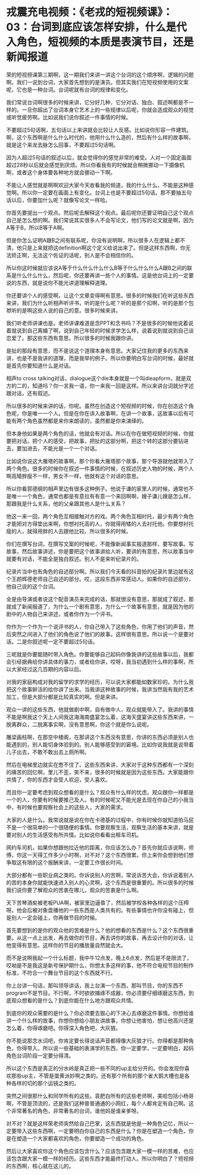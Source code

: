 # 戎震充电视频：《老戎的短视频课》：03：台词到底应该怎样安排，什么是代入角色，短视频的本质是表演节目，还是新闻报道

荣的短视频课第三期啊，这一期我们来讲一讲这个台词的这个顺序啊，逻辑的问题啊。我们一说到台词，大家首先想到的是演员。但其实我们在短视频使用的文案呢，它也是一种台词。台词呢就有台词的规律和变化。

我们常说台词啊很多的时候来讲，它分好几种，它分对话、独白、叙述啊都是不一样的。一旦你超出了台词本身它艺术上的一些规律以后呢，你就会造成观众的视觉或听觉疲劳啊。比如说我们说你叙述一件事情的时候。

不要超过5句话啊，五句话以上来讲就会比较让人反感。比如说你形容一件建筑。啊，这个东西啊是什么什么时代的，他用什么什么造的，然后有什么样的故事啊，就是这个来龙去脉怎么回事，不要超过5句话啊。

因为人超过5句话的叙述以后，就会觉得你的感觉非常的难受。人对一个固定画面超过28秒以后就会感觉到厌烦。所以你看我有的时候就会稍微挪动一下摄像机啊，或者这个身体要各种地方就会挪动一下啊。

不能让人感觉就是啊啊欢迎大家今天收看我的频道，我的什么什么，不能是这种感觉啊。所以你一定要在画面上有变化。台词上也是不要超过5句话。那不要抽五句话以后，你要加什么呢？就像写论文一样哈。

你首先要提出一个观点。然后呢去解释这个观点。最后呢你还要证明自己这个观点自己是怎么想的啊。我们常说其实很多人不会写论文，他们写的论文就是啊，因为A等于B，所以B等于A啊。

但是你怎么证明A跟B之间有联系呢，你没有说明啊，所以很多人在逻辑上都不清，他只是上来就把这definition啊这个定义给说出来了。但是这样东西啊，你无法矫正啊，无法这个佐证的话呢，别人是不会相信你的。

所以你这时候就应该说A等于什么什么什么什么B等于什么什么什么A跟B之间的联系是什么什么什么，然后呢，你还要再讲一些个人的事情。这是他台词上的一定要说的东西，就是说你不能光讲道理解释道理。

你还要讲个人的感受啊，让这个文章变得啊有意思。很多的时候我们在听这些东西来讲，我们为什么听相声听评书，听的是什么呢？听的是那个扣啊，听的是那个包袱听的是啊这些人说的自己的意。很多时候来讲。

我们听老师讲课也是。老师讲课难道是念PPT和念书吗？不是很多的时候他说着说着就说到自己离婚了啊，说到自己年轻的时候求学怎么样，说着说到就说到自己谈恋爱了。那这些东西有意思。所以很多的时候我跟你讲。

是扯的那段有意思，而不是说这个道理本身有意思。大家记住我的更多的东西来讲，也是不是我讲的道理，而是我举的例子。所以你要明白写台词的时候，最好就是首先你要知道什么是对话。

相声to cross talking对话，dialogue这个die本身就是一个叫dieapform，就是双方的二的，知道吗？你一言我一语，你一来我一回是这样。所以来讲台词就分字述跟对话，还有叙述。

所以很多的时候来讲的话，你呢。虽然在创造这个短视频的时候，你在创造这个角色呢，你是唯一一个人。但是在你在讲入故事啊，在讲一个故事，这故事以后有可能有两个角色虽然都是来你来朗读的，虽然都是你来演绎的。

但本身他如果是两个角色的话，他就会有对话。所以在你在做短视频的时候，你就要把对话。把个人的感受，把故事，把扯的这部分啊，把这个转的这部分要钻进去，要加进去，不能光是一个一个对话。

比如说你说这大雁塔的故事啊，那个你看大雁塔那个故事，那个导游就他就带入了两个角色。很多的时候你在叙述一件事情的时候，在叙述历史人物的时候，两个人啊高矮胖瘦不一样，男女不一样，他就有这个对话的意思。

所以你看郭德纲的相声里边有很多这种例子。他说于谦的家里人的时候，通常也不是唯一一个角色，通常也都是有意拉有有意一个来回啊啊，嫂子谦儿嫂是怎么样，那跟我是什么关系，他的父亲跟其他人是什么关系？

他这一来一回，两个角色互相接触对方的戏。两个角色互相衬托，最少有两个角色才能把对方得垫出来啊，你想衬托高的人，你就得用矮的人去衬托他。你要想衬托瘦的人，就得用胖的人去跟他比较。所以很多的时候。

你们在撰写台词，在撰写文案的时候呢，不能像新闻事实报道那样，要写故事。写故事，然后故事讲述，你是要把这个故事讲给人听，要讲的有意思，所以故事当中就要有对话，不能全是独白叙述。别人不是来听纪录片的。

纪录片当中也有角色的自述部分啊。所以我们今天看的抖音拍的纪录片里边就有这个王颜辉德老师自己自述的部分。哎，这段东西非常感动人。如果你的自述部分，他自己说的这个台词。

全是由导演或者说这个配音演员来完成的话，那就很没有意思，那就成了叙述，那就成了新闻报道了，为什么一个剧有意思，为什么一个故事有意思，就是因为他的剧中的人物自己来讲述，或者你作为一个评书。

你作为一个作为一个说评书的人，你自己带入了这些角色，你用了他们的声音，然后突然之间进入了他们的角色说了他们的故事。这样很有意思。所以说一个是要对话。二是你叙述呢一定不要超过5句话。

三呢就是你要能随时带入角色。你要能够自己起码你像我讲的这些故事以后，我都会引经据典给你讲具体的事力，或者给你讲，哎呀，我当初遇到什么样的事啊，所以大家经过这几百期的内容以后。

对我的家庭构成对我的留学的求学的经历，可以说大家都能如数家珍的。为什么我把这个故事鲜活的给你讲了出来。当我讲这种故事的时候，我讲当然我有我的艺术加工，但是大部分都是比较真实的啊。但是来讲。

观众一讲的这些东西，他就做剧中啊，自有做中人，观众就能带入了。我讲的事情不能是啊我这个天上人间我这海海南盛宴怎么着，这海天盛宴讲这些东西来讲，一脱离群众，二脱离事实啊，没有意思啊，你这个就是你么说呢。

雕梁画柱啊，在那空中楼阁，在那讲这个东西没有意思，你讲的东西必须是别人也能遇到的，别人能切身体验到的。别人能够感受到的窘境。比如你说我就是说带着儿子出去，不敢不敢出去上厕所啊。

然后在电梯里边就实在憋不住了。这些东西来讲，大家对于这种东西都有一个深刻的痛苦的回忆啊，里儿不歪，笑不来，很多的时候就是因为这些东西。大家能跟你共情了，你的东西才会受人欢迎，受人喜欢。

而且你一定要考虑到观众想看的是什么？观众有什么样的忧虑。观众跟你一样都是一个的人，你要有时候要推己及人。有的时候呢又不能光是去现在你自己的小我当中，有时候也要观察社会上的这些人，大家的需求。

大家的人是什么。我常说就是说在你在卡德基的过程中，你有时候你就知道拍马屁不是一个很简单的一个很随便的事情。你要观察生活，观察生活的基本来讲，就是要对别人的生活感受有所共情。比如说你看看出租车司机。

网约车司机，如果你想跟他拉近他的距离，你应该怎么办？首先你就应该说啊，师傅，你这一天得工作多少小时啊，对不对？这个东西很累。你上来你会想到他们想争取这有限的这个报酬来讲，一定要工作很长时间。

大部分都有一些职业病之类的。你诉说别人的苦啊，常说诉苦大会，你诉说着别人的苦的本身你就能快速进入别人的心灵啊，这个东西是很重要的。所以很多的时候我们说你要了解观众的苦衷在哪儿，观众的苦衷是什么啊。

天下苦琴酒矣被老板PUA啊，被家里边逼昏了，然后被学校各种各样的这个压榨呀。他会后被对象盘播他的一些东西是人类共有的。有些事情也许你没有碰上，但是别人一定会碰上，你再做节目的时候。

首先要想到的是你的观众他的苦难是什么？他的想看的东西是什么？这个东西很重要。从这一点上出发，再去做你的节目，再去讲你的故事，再去设计你的对话，让他变得有意思。这样你的节目的播放量自然就会大。

而不是说啊我起一个什么标题，我中午12点发，晚上6点发，然后是不是限流了，哎呦是不是我这是新号保护期什么，你想太多这样的事，他不符合电视节目的制作标准，不符合一个舞台节目的这个东西就不行。

你上台讲一句话，那叫领导讲话，我上台演一个东西，那叫节目，你的东西不program不是节目。不行啊，不时欲欲捕琢不成器，你必须要仔细琢磨这东西，到底观众想看的是什么？到底你能在什么地方跟观众共情。

到底你的观众需要的是什么？你必须要去狠心的下决心去琢磨这件事情。你想给谁讲一个什么样的故事，你想你想给小朋友讲故事，你想让他害怕，想让他高兴还是怎么着，你得琢磨吧。你得深入角色吧，大灰狼。

你不能说那念水词吧，你肯定要长得说话声音都得像大灰狼才行。你得都是那种角色，你得带入。所以说一些基础的表演学的东西，你一定要学，一定要明白，起码角色台词阶段一定要分得清。

所以这个东西是真正的分水岭是真正把一些不同的up主给分开的。你会发现你喜欢那些up主，不管是蛋黄派妙啊之类的。还有那个所有的那个雀大鹊大槽也是各种各样的切的那个运镜之类的。

突然之间很那什么和同学所有的这些。袁肥白所有的这些老师啊，美哈包括小杨哥啊，不管是顶流的，还是我们这种普普通通的小网红，每个人都肯定有自己啊。这个非常著名的角色，非常著名的台词，谁他妈是谁亲爹呀。

对不对？就是这样荣老师突然给自己巴掌，这东西就是他是一种角色记忆，所以一定要带入这些东西啊，一定要明白你自己的东西是什么？你是在塑造一个角色，你是在塑造一个大家都喜欢的角色，你要塑造一个成功的角色。

然后让大家喜欢你这个角色应该包含什么？应该包含跟大家一模一样的苦难，也应该包含跟大家一模一样的经历。这些东西才能最终打动人。所以你明白了？短视频的东西啊，核心就在这儿的。

